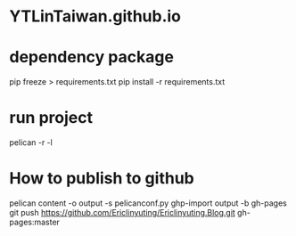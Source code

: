 # YTLinTaiwan.github.io

# dependency package
pip freeze > requirements.txt
pip install -r requirements.txt

# run project
pelican -r -l

# How to publish to github
pelican content -o output -s pelicanconf.py
ghp-import output -b gh-pages  
git push https://github.com/Ericlinyuting/Ericlinyuting.Blog.git gh-pages:master
